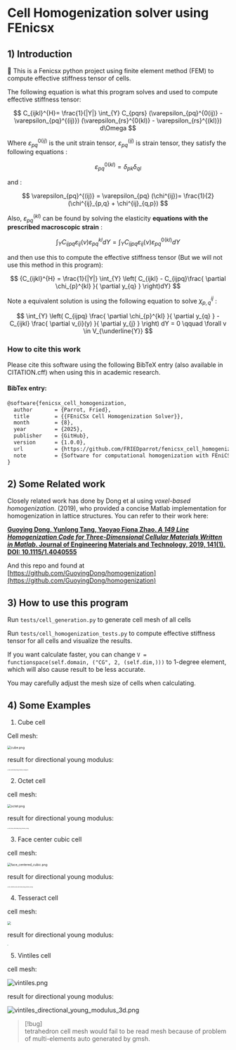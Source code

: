 # Cell Homogenization solver using FEnicsx

## 1) Introduction
🚀 This is a Fenicsx python project using finite element method (FEM) to compute effective stiffness tensor of cells. 

The following equation is what this program solves and used to compute effective stiffness tensor:

$$
C_{ijkl}^{H}= \frac{1}{|Y|} \int_{Y} C_{pqrs} (\varepsilon_{pq}^{0(ij)} -\varepsilon_{pq}^{(ij)}) (\varepsilon_{rs}^{0(kl)} - \varepsilon_{rs}^{(kl)}) d\Omega
$$

Where $\varepsilon_{pq}^{0(ij)}$  is the unit strain tensor, $\varepsilon_{pq}^{(ij)}$ is strain tensor, they satisfy the following equations : 

$$
\varepsilon_{pq}^{0(kl)} = \delta_{pk} \delta_{ql}
$$

and : 

$$
\varepsilon_{pq}^{(ij)} = \varepsilon_{pq} (\chi^{ij})= \frac{1}{2} (\chi^{ij}_{p,q} + \chi^{ij}_{q,p}) 
$$

Also, $\varepsilon_{pq}^{(kl)}$ can be found by solving the elasticity **equations with the prescribed macroscopic strain** : 

$$
\int_{Y} C_{ijpq} \varepsilon_{ij}(\nu) \varepsilon_{pq}^{kl} dY  = \int_{Y} C_{ijpq} \varepsilon_{ij}(\nu) \varepsilon_{pq}^{0(kl)} dY 
$$

and then use this to compute the effective stiffness tensor (But we will not use this method in this program): 

$$
{C_{ijkl}^{H} = \frac{1}{|Y|} \int_{Y} \left( C_{ijkl} - C_{ijpq}\frac{ \partial \chi_{p}^{kl} }{ \partial y_{q} }  \right)dY}
$$

Note a equivalent solution is using the following equation to solve $\chi^{ij}_{p,q}$ : 

$$
\int_{Y} \left( C_{ijpq} \frac{ \partial \chi_{p}^{kl} }{ \partial y_{q} }  - C_{ijkl} \frac{ \partial v_{i}(y) }{ \partial y_{j} } \right) dY  = 0 \qquad  \forall  v \in  V_{\underline{Y}}
$$

### How to cite this work
Please cite this software using the following BibTeX entry (also available in CITATION.cff) when using this in academic research.

#### BibTex entry:
```latex
@software{fenicsx_cell_homogenization,
  author       = {Parrot, Fried},
  title        = {{FEniCSx Cell Homogenization Solver}},
  month        = {8},
  year         = {2025},
  publisher    = {GitHub},
  version      = {1.0.0},
  url          = {https://github.com/FRIEDparrot/fenicsx_cell_homogenization},
  note         = {Software for computational homogenization with FEniCSx}
}
```

## 2) Some Related work 

Closely related work has done by Dong et al using *voxel-based homogenization*. (2019), who provided a concise Matlab implementation for homogenization in lattice structures. You can refer to their work here: 

[**Guoying Dong, Yunlong Tang, Yaoyao Fiona Zhao. _A 149 Line Homogenization Code for Three-Dimensional Cellular Materials Written in Matlab_. Journal of Engineering Materials and Technology, 2019, 141(1). DOI: 10.1115/1.4040555**](https://hal.science/hal-04096537/document)

And this repo and found at [https://github.com/GuoyingDong/homogenization](https://github.com/GuoyingDong/homogenization) 

## 3) How to use this program 

Run `tests/cell_generation.py` to generate  cell mesh of all cells 

Run `tests/cell_homogenization_tests.py` to compute effective stiffness tensor for all cells and visualize the results. 

If you want calculate faster, you can change ` V = functionspace(self.domain, ("CG", 2, (self.dim,))) ` 
to 1-degree element, which will also cause result to be less accurate.

You may carefully adjust the mesh size of cells when calculating. 

## 4) Some Examples 

1. Cube cell  

Cell mesh: 

<img src="img/cube.png" alt="cube.png" style="zoom:50%;" />

result for directional young modulus: 

<img src="img/cube_directional_young_modulus_3d.png" alt="cube_directional_young_modulus_3d.png|200" style="zoom:15%;" />

2. Octet cell

cell mesh: 

<img src="img/octet.png" alt="octet.png" style="zoom:50%;" />

result for directional young modulus: 

<img src="img/octet_truss_directional_young_modulus_3d.png" alt="octet_truss_directional_young_modulus_3d.png" style="zoom: 15%;" />

3. Face center cubic cell 

cell mesh: 

<img src="img/face_centered_cubic.png" alt="face_centered_cubic.png" style="zoom: 50%;"/>

result for directional young modulus: 

<img src="img/face_centered_cubic_directional_young_modulus_3d.png" alt="face_centered_cubic_directional_young_modulus_3d.png" style="zoom:15%;" />

4. Tesseract cell

cell mesh: 

<img src="img/tesseract.png" style="zoom:50%;" />

result for directional young modulus: 

<img src="img/tesseract_directional_young_modulus_3d.png" style="zoom:15%;" />


5. Vintiles cell 

cell mesh:

![vintiles.png](img/vintiles.png)

result for directional young modulus:

![vintiles_directional_young_modulus_3d.png](img/vintiles_directional_young_modulus_3d.png)


> [!bug]  
> tetrahedron cell mesh would fail to be read mesh because of problem of multi-elements auto generated by gmsh. 
>
